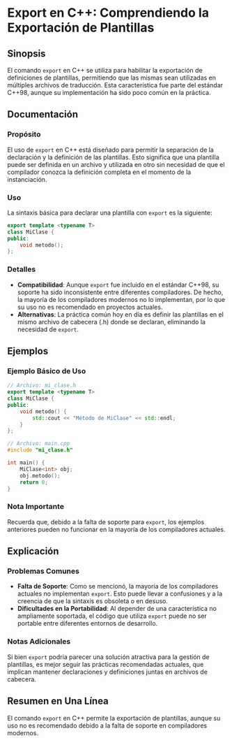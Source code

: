 <!--
Meta Description: # Export en C++: Comprendiendo la Exportación de Plantillas ## Sinopsis El comando `export` en C++ se utiliza para habilitar la exportación de definic...
Meta Keywords: export, que, plantillas, para, uso
-->

# Export en C++: Comprendiendo la Exportación de Plantillas

## Sinopsis
El comando `export` en C++ se utiliza para habilitar la exportación de definiciones de plantillas, permitiendo que las mismas sean utilizadas en múltiples archivos de traducción. Esta característica fue parte del estándar C++98, aunque su implementación ha sido poco común en la práctica.

## Documentación
### Propósito
El uso de `export` en C++ está diseñado para permitir la separación de la declaración y la definición de las plantillas. Esto significa que una plantilla puede ser definida en un archivo y utilizada en otro sin necesidad de que el compilador conozca la definición completa en el momento de la instanciación.

### Uso
La sintaxis básica para declarar una plantilla con `export` es la siguiente:

```cpp
export template <typename T>
class MiClase {
public:
    void metodo();
};
```

### Detalles
- **Compatibilidad**: Aunque `export` fue incluido en el estándar C++98, su soporte ha sido inconsistente entre diferentes compiladores. De hecho, la mayoría de los compiladores modernos no lo implementan, por lo que su uso no es recomendado en proyectos actuales.
- **Alternativas**: La práctica común hoy en día es definir las plantillas en el mismo archivo de cabecera (.h) donde se declaran, eliminando la necesidad de `export`.

## Ejemplos
### Ejemplo Básico de Uso

```cpp
// Archivo: mi_clase.h
export template <typename T>
class MiClase {
public:
    void metodo() {
        std::cout << "Método de MiClase" << std::endl;
    }
};

// Archivo: main.cpp
#include "mi_clase.h"

int main() {
    MiClase<int> obj;
    obj.metodo();
    return 0;
}
```

### Nota Importante
Recuerda que, debido a la falta de soporte para `export`, los ejemplos anteriores pueden no funcionar en la mayoría de los compiladores actuales.

## Explicación
### Problemas Comunes
- **Falta de Soporte**: Como se mencionó, la mayoría de los compiladores actuales no implementan `export`. Esto puede llevar a confusiones y a la creencia de que la sintaxis es obsoleta o en desuso.
- **Dificultades en la Portabilidad**: Al depender de una característica no ampliamente soportada, el código que utiliza `export` puede no ser portable entre diferentes entornos de desarrollo.

### Notas Adicionales
Si bien `export` podría parecer una solución atractiva para la gestión de plantillas, es mejor seguir las prácticas recomendadas actuales, que implican mantener declaraciones y definiciones juntas en archivos de cabecera.

## Resumen en Una Línea
El comando `export` en C++ permite la exportación de plantillas, aunque su uso no es recomendado debido a la falta de soporte en compiladores modernos.